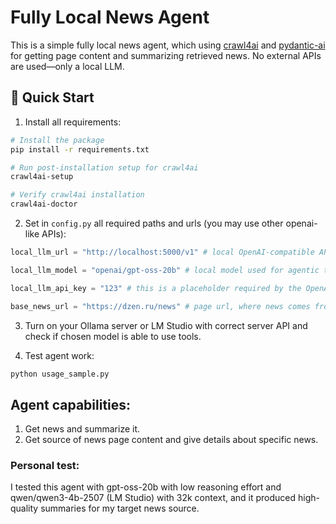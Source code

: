 # Fully Local News Agent

This is a simple fully local news agent, which using [crawl4ai](https://github.com/unclecode/crawl4ai) and [pydantic-ai](https://github.com/pydantic/pydantic-ai) for getting page content and summarizing retrieved news. No external APIs are used—only a local LLM.

## 🚀 Quick Start 

1. Install all requirements:
```bash
# Install the package
pip install -r requirements.txt

# Run post-installation setup for crawl4ai
crawl4ai-setup

# Verify crawl4ai installation
crawl4ai-doctor
```

2. Set in `config.py` all required paths and urls (you may use other openai-like APIs):
```python
local_llm_url = "http://localhost:5000/v1" # local OpenAI-compatible API path

local_llm_model = "openai/gpt-oss-20b" # local model used for agentic tasks

local_llm_api_key = "123" # this is a placeholder required by the OpenAI-compatible client

base_news_url = "https://dzen.ru/news" # page url, where news comes from
```

3. Turn on your Ollama server or LM Studio with correct server API and check if chosen model is able to use tools.


4. Test agent work:
```bash
python usage_sample.py
```


## Agent capabilities:
1) Get news and summarize it.
2) Get source of news page content and give details about specific news.

### Personal test: 

I tested this agent with gpt-oss-20b with low reasoning effort and qwen/qwen3-4b-2507 (LM Studio) with 32k context, and it produced high-quality summaries for my target news source.






